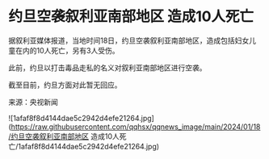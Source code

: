 # 约旦空袭叙利亚南部地区 造成10人死亡

据叙利亚媒体报道，当地时间18日，约旦空袭叙利亚南部地区，造成包括妇女儿童在内的10人死亡，另有3人受伤。

此前，约旦以打击毒品走私的名义对叙利亚南部地区进行空袭。

截至目前，约旦方面对此暂无回应。

来源：央视新闻

![1afaf8f8d4144dae5c2942d4efe21264.jpg](https://raw.githubusercontent.com/qqhsx/qqnews_image/main/2024/01/18/约旦空袭叙利亚南部地区 造成10人死亡/1afaf8f8d4144dae5c2942d4efe21264.jpg)

